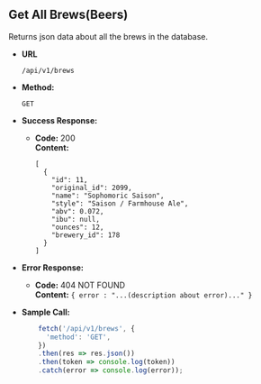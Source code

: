 **Get All Brews(Beers)**
----
  Returns json data about all the brews in the database.

* **URL**

  `/api/v1/brews`

* **Method:**

  `GET`

* **Success Response:**

  * **Code:** 200 <br />
    **Content:** 
    
    ```
    [
      {
        "id": 11,
        "original_id": 2099,
        "name": "Sophomoric Saison",
        "style": "Saison / Farmhouse Ale",
        "abv": 0.072,
        "ibu": null,
        "ounces": 12,
        "brewery_id": 178
      }
    ]
    ```
 
* **Error Response:**

  * **Code:** 404 NOT FOUND <br />
    **Content:** `{ error : "...(description about error)..." }`


* **Sample Call:**

  ```javascript
      fetch('/api/v1/brews', {
        'method': 'GET',
      })
      .then(res => res.json())
      .then(token => console.log(token))
      .catch(error => console.log(error));
  ```
